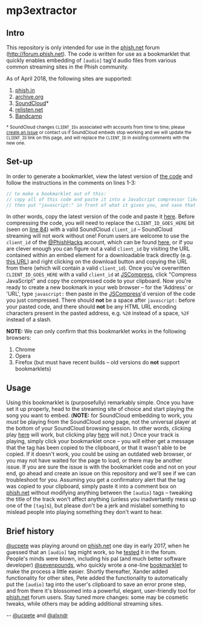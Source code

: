 # mp3extractor

## Intro
This repository is only intended for use in the [phish.net](http://phish.net) forum (http://forum.phish.net). The code is written for use as a bookmarklet that quickly enables embedding of `[audio]` tag'd audio files from various common streaming sites in the Phish community.

As of April 2018, the following sites are supported:
1. [phish.in](http://phish.in)
2. [archive.org](https://archive.org/details/etree)
3. [SoundCloud](http://soundcloud.com)*
4. [relisten.net](http://relisten.net)
5. [Bandcamp](https://bandcamp.com)

<sub>\* SoundCloud changes `CLIENT_IDs` associated with accounts from time to time; please [create an issue](https://github.com/ucpete/mp3extractor/issues/new) or contact us if SoundCloud embeds stop working and we will update the `CLIENT_ID` link on this page, and will replace the `CLIENT_ID` in existing comments with the new one.</sub>
## Set-up
In order to generate a bookmarklet, view the latest version of [the code](https://github.com/ucpete/mp3extractor/blob/master/mp3extractor.js) and follow the instructions in the comments on lines 1-3:
```javascript
// to make a bookmarklet out of this:
// copy all of this code and paste it into a JavaScript compressor like http://jscompress.com
// then put "javascript:" in front of what it gives you, and save that as the URL for a bookmark.
```

In other words, copy the latest version of the code and paste it [here](http://jscompress.com). Before compressing the code, you will need to replace the `CLIENT_ID_GOES_HERE` bit (seen on [line 84](https://github.com/ucpete/mp3extractor/blob/master/mp3extractor.js#L84)) with a valid SoundCloud `client_id` – SoundCloud streaming will not work without one! Forum users are welcome to use the `client_id` of the [@PhishHacks](https://soundcloud.com/PhishHacks) account, which can be found [here](https://pastebin.com/raw/UFJ70nWM), or if you are clever enough you can figure out a valid `client_id` by visiting the URL contained within an embed element for a downloadable track directly (e.g. [this URL](https://w.soundcloud.com/player/?url=https://api.soundcloud.com/tracks/269268224)) and right clicking on the download button and copying the URL from there (which will contain a valid `client_id`). Once you've overwritten `CLIENT_ID_GOES_HERE` with a valid `client_id` at [JSCompress](http://jscompress.com), click "Compress JavaScript" and copy the compressed code to your clipboard. Now you're ready to create a new bookmark in your web browser – for the 'Address' or 'URL', type `javascript:` then paste in the [JSCompress](http://jscompress.com)'d version of the code you just compressed. There should **not** be a space after `javascript:` before your pasted code, and there should **not** be any HTML URL encoding characters present in the pasted address, e.g. `%20` instead of a space, `%2F` instead of a slash.

**NOTE:** We can only confirm that this bookmarklet works in the following browsers:
1. Chrome
2. Opera
3. Firefox (but must have recent builds – old versions do **not** support bookmarklets)

## Usage

Using this bookmarklet is (purposefully) remarkably simple. Once you have set it up properly, head to the streaming site of choice and start playing the song you want to embed. (**NOTE:** for SoundCloud embedding to work, you _must_ be playing from the SoundCloud _song_ page, not the universal player at the bottom of your SoundCloud browsing session. In other words, clicking play [here](https://soundcloud.com/phishdownloads/ph1999-12-29-jam) will work, but clicking play [here](https://soundcloud.com/PhishDownloads) will not.) Once your track is playing, simply click your bookmarklet once – you will either get a message that the tag has been copied to the clipboard, or that it wasn't able to be copied. If it doesn't work, you could be using an outdated web browser, or you may not have waited for the page to load, or there may be another issue. If you are sure the issue is with the bookmarklet code and not on your end, go ahead and create an issue on this repository and we'll see if we can troubleshoot for you. Assuming you get a confirmatory alert that the tag was copied to your clipboard, simply paste it into a comment box on [phish.net](http://phish.net) without modifying anything between the `[audio]` tags – tweaking the title of the track won't affect anything (unless you inadvertantly mess up one of the `[tag]`s), but please don't be a jerk and mislabel something to mislead people into playing something they don't want to hear.


## Brief history

[@ucpete](http://phish.net/user/ucpete) was playing around on [phish.net](http://phish.net) one day in early 2017, when he guessed that an `[audio]` tag might work, so he [tested](http://forum.phish.net/forum/permalink/1377205202) it in the forum. People's minds were blown, including his pal (and much better software developer) [@sevenpounds](http://phish.net/user/sevenpounds), who quickly wrote a one-line [bookmarklet](http://forum.phish.net/forum/permalink/1377207446) to make the process a little easier. Shortly thereafter, Xander added functionality for other sites, Pete added the functionality to automatically put the `[audio]` tag into the user's clipboard to save an error prone step, and from there it's blossomed into a powerful, elegant, user-friendly tool for [phish.net](http://phish.net) forum users. Stay tuned more changes: some may be cosmetic tweaks, while others may be adding additional streaming sites.

-- [@ucpete](http://github.com/ucpete) and [@alxndr](http://github.com/alxndr)
